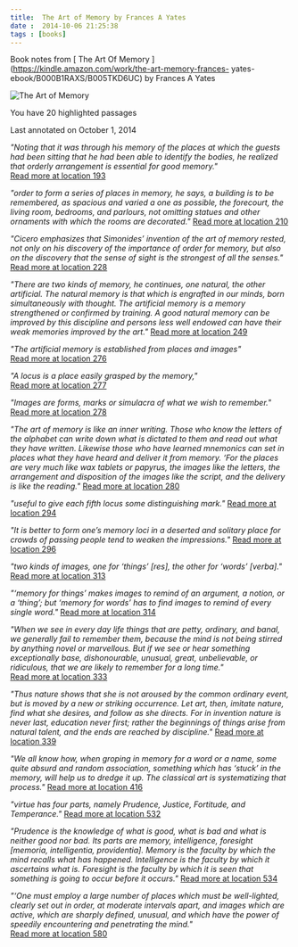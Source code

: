 ```yaml
---
title:  The Art of Memory by Frances A Yates
date :  2014-10-06 21:25:38
tags : [books]
---
```

Book notes from [ The Art Of Memory  ](https://kindle.amazon.com/work/the-art-memory-frances-
yates-ebook/B000B1RAXS/B005TKD6UC) by Frances A Yates

![The Art of Memory](http://ecx.images-amazon.com/images/I/51lq3XLHQzL.jpg)

You have  20  highlighted passages

Last annotated on October 1, 2014

*"Noting that it was through his memory of the places at which the guests had
been sitting that he had been able to identify the bodies, he realized that
orderly arrangement is essential for good memory."*  [ Read more at location 193
](kindle://book/?action=open&amp;asin=B005TKD6UC&amp;location=193)

*"order to form a series of places in memory, he says, a building is to be
remembered, as spacious and varied a one as possible, the forecourt, the
living room, bedrooms, and parlours, not omitting statues and other ornaments
with which the rooms are decorated."*  [ Read more at location 210
](kindle://book/?action=open&amp;asin=B005TKD6UC&amp;location=210)

*"Cicero emphasizes that Simonides’ invention of the art of memory rested, not
only on his discovery of the importance of order for memory, but also on the
discovery that the sense of sight is the strongest of all the senses."*  [ Read
more at location 228
](kindle://book/?action=open&amp;asin=B005TKD6UC&amp;location=228)

*"There are two kinds of memory, he continues, one natural, the other
artificial. The natural memory is that which is engrafted in our minds, born
simultaneously with thought. The artificial memory is a memory strengthened or
confirmed by training. A good natural memory can be improved by this
discipline and persons less well endowed can have their weak memories improved
by the art."*  [ Read more at location 249
](kindle://book/?action=open&amp;asin=B005TKD6UC&amp;location=249)

*"The artificial memory is established from places and images"*  [ Read more at
location 276
](kindle://book/?action=open&amp;asin=B005TKD6UC&amp;location=276)

*"A locus is a place easily grasped by the memory,"*  [ Read more at location 277
](kindle://book/?action=open&amp;asin=B005TKD6UC&amp;location=277)

*"Images are forms, marks or simulacra of what we wish to remember."*  [ Read more at location 278
](kindle://book/?action=open&amp;asin=B005TKD6UC&amp;location=278)

*"The art of memory is like an inner writing. Those who know the letters of the
alphabet can write down what is dictated to them and read out what they have
written. Likewise those who have learned mnemonics can set in places what they
have heard and deliver it from memory. ‘For the places are very much like wax
tablets or papyrus, the images like the letters, the arrangement and
disposition of the images like the script, and the delivery is like the
reading."*  [ Read more at location 280
](kindle://book/?action=open&amp;asin=B005TKD6UC&amp;location=280)

*"useful to give each fifth locus some distinguishing mark."*  [ Read more at
location 294
](kindle://book/?action=open&amp;asin=B005TKD6UC&amp;location=294)

*"It is better to form one’s memory loci in a deserted and solitary place for
crowds of passing people tend to weaken the impressions."*  [ Read more at
location 296
](kindle://book/?action=open&amp;asin=B005TKD6UC&amp;location=296)

*"two kinds of images, one for ‘things’ [res], the other for ‘words’ [verba]."*  [
Read more at location 313
](kindle://book/?action=open&amp;asin=B005TKD6UC&amp;location=313)

*"‘memory for things’ makes images to remind of an argument, a notion, or a
‘thing’; but ‘memory for words’ has to find images to remind of every single
word."*  [ Read more at location 314
](kindle://book/?action=open&amp;asin=B005TKD6UC&amp;location=314)

*"When we see in every day life things that are petty, ordinary, and banal, we
generally fail to remember them, because the mind is not being stirred by
anything novel or marvellous. But if we see or hear something exceptionally
base, dishonourable, unusual, great, unbelievable, or ridiculous, that we are
likely to remember for a long time."*  [ Read more at location 333
](kindle://book/?action=open&amp;asin=B005TKD6UC&amp;location=333)

*"Thus nature shows that she is not aroused by the common ordinary event, but is
moved by a new or striking occurrence. Let art, then, imitate nature, find
what she desires, and follow as she directs. For in invention nature is never
last, education never first; rather the beginnings of things arise from
natural talent, and the ends are reached by discipline."*  [ Read more at
location 339
](kindle://book/?action=open&amp;asin=B005TKD6UC&amp;location=339)

*"We all know how, when groping in memory for a word or a name, some quite
absurd and random association, something which has ‘stuck’ in the memory, will
help us to dredge it up. The classical art is systematizing that process."*  [
Read more at location 416
](kindle://book/?action=open&amp;asin=B005TKD6UC&amp;location=416)

*"virtue has four parts, namely Prudence, Justice, Fortitude, and Temperance."*  [
Read more at location 532
](kindle://book/?action=open&amp;asin=B005TKD6UC&amp;location=532)

*"Prudence is the knowledge of what is good, what is bad and what is neither
good nor bad. Its parts are memory, intelligence, foresight [memoria, intelligentia, providentia]. Memory is the faculty by which the mind recalls what has happened. Intelligence is
the faculty by which it ascertains what is. Foresight is the faculty by which
it is seen that something is going to occur before it occurs."*  [ Read more
at location 534
](kindle://book/?action=open&amp;asin=B005TKD6UC&amp;location=534)

*"‘One must employ a large number of places which must be well-lighted, clearly
set out in order, at moderate intervals apart, and images which are active,
which are sharply defined, unusual, and which have the power of speedily
encountering and penetrating the mind."*  [ Read more at location 580
](kindle://book/?action=open&amp;asin=B005TKD6UC&amp;location=580)
